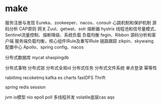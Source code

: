 # make
服务注册与发现  Eureka、zookeeper、nacos、consulr   心跳机制和保护机制 源码分析	   CAP原则
网关	Zuul、getwat、solr
熔断器 hystrix 线程池和信号量模式、Sentinel流量控制、熔断降级、系统负载
负载均衡  fegin、Ribbon 源码分析和客户端 服务端负载均衡，核心组件IRule及重写IRule
链路跟踪 zikpin、skywaing 
配置中心 Apollo、spring config、nacos

分布式数据库 mycat shaspingdb

分布式事物 
分布式锁
分布式全局id
分布式任务
分布式文件系统
单点登录
幂等性

rabiitmq recoketmq kafka es charts fastDFS Thrift

spring redis session

jvm io模型 nio epoll poll 多线程并发 volatile底层cas aqs